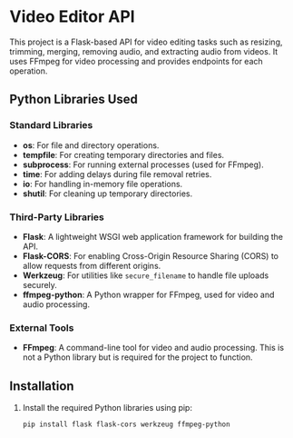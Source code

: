 # Video Editor API

This project is a Flask-based API for video editing tasks such as resizing, trimming, merging, removing audio, and extracting audio from videos. It uses FFmpeg for video processing and provides endpoints for each operation.

## Python Libraries Used

### Standard Libraries
- **os**: For file and directory operations.
- **tempfile**: For creating temporary directories and files.
- **subprocess**: For running external processes (used for FFmpeg).
- **time**: For adding delays during file removal retries.
- **io**: For handling in-memory file operations.
- **shutil**: For cleaning up temporary directories.

### Third-Party Libraries
- **Flask**: A lightweight WSGI web application framework for building the API.
- **Flask-CORS**: For enabling Cross-Origin Resource Sharing (CORS) to allow requests from different origins.
- **Werkzeug**: For utilities like `secure_filename` to handle file uploads securely.
- **ffmpeg-python**: A Python wrapper for FFmpeg, used for video and audio processing.

### External Tools
- **FFmpeg**: A command-line tool for video and audio processing. This is not a Python library but is required for the project to function.

## Installation

1. Install the required Python libraries using pip:

   ```bash
   pip install flask flask-cors werkzeug ffmpeg-python